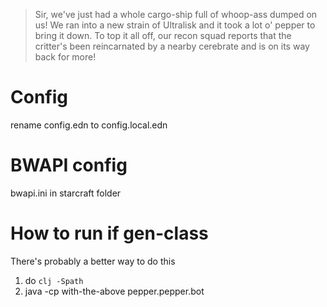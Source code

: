 > Sir, we've just had a whole cargo-ship full of whoop-ass dumped on us! We ran into a new strain of Ultralisk and it took a lot o' pepper to bring it down. To top it all off, our recon squad reports that the critter's been reincarnated by a nearby cerebrate and is on its way back for more!

# Config

rename config.edn to config.local.edn

# BWAPI config

bwapi.ini in starcraft folder

# How to run if gen-class

There's probably a better way to do this

1. do `clj -Spath`
2. java -cp with-the-above pepper.pepper.bot

